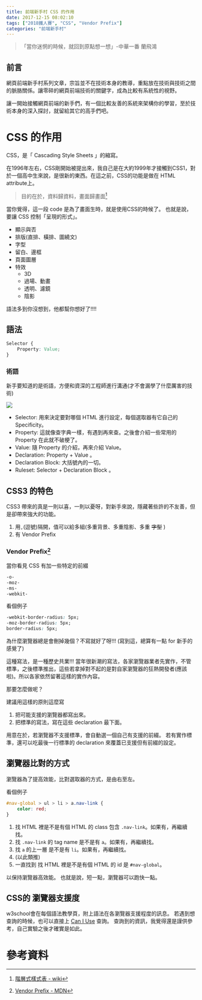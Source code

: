 ```yaml
---
title: 前端新手村 CSS 的作用
date: 2017-12-15 08:02:10
tags: ["2018鐵人賽", "CSS", "Vendor Prefix"]
categories: "前端新手村"
---
```

> 「當你迷惘的時候，就回到原點想一想」-中華一番 蘭飛鴻

## 前言

網頁前端新手村系列文章，宗旨並不在技術本身的教導，重點放在技術與技術之間的脈胳關係。讓零碎的網頁前端技術的關鍵字，成為比較有系統性的視野。

讓一開始接觸網頁前端的新手們，有一個比較友善的系統來架構你的學習，至於技術本身的深入探討，就留給其它的高手們吧。

# CSS 的作用

CSS，是「 Cascading Style Sheets 」的縮寫。

在1996年左右，CSS剛開始被提出來，我自己是在大約1999年才接觸到CSS1，對於一個高中生來說，是很新的東西。在這之前，CSS的功能是做在 HTML attribute上。

> 目的在於，資料歸資料，畫面歸畫面[^1]

當你覺得，這一段 code 是為了畫面生時，就是使用CSS的時候了。
也就是說，要讓 CSS 控制「呈現的形式」。

- 顯示與否
- 排版(直排、橫排、圖繞文)
- 字型
- 留白、邊框
- 頁面圖層
- 特效
    - 3D
    - 過場、動畫
    - 透明、濾鏡
    - 陰影

語法多到你沒想到，他都幫你想好了!!!!

## 語法

```css
Selector {
    Property: Value;
}
```

### 術語

新手要知道的是術語，方便和資深的工程師進行溝通(才不會漏學了什麼厲害的技術)

![](https://i.imgur.com/8x561cf.png)

- Selector: 用來決定要對哪個 HTML 進行設定，每個選取器有它自己的 Specificity。
- Property: 這就像查字典一樣，有遇到再來查。之後會介紹一些常用的 Property 在此就不破梗了。
- Value: 隨 Property 的介紹，再來介紹 Value。
- Declaration: Property + Value 。
- Declaration Block: 大括號內的一切。
- Ruleset: Selector + Declaration Block 。

## CSS3 的特色

CSS3 帶來的真是一則以喜，一則以憂呀，對新手來說，隱藏著些許的不友善，但是卻帶來強大的功能。

1. 用`,`(逗號)隔開，值可以給多組(多重背景、多重陰影、多重 ~~字型~~ )
2. 有 Vendor Prefix

### Vendor Prefix[^2]

當你看見 CSS 有加一些特定的前綴

```css
-o-
-moz-
-ms-
-webkit-
```

看個例子

```css
-webkit-border-radius: 5px;
-moz-border-radius: 5px;
border-radius: 5px;
```

為什麼瀏覽器總是會刪掉幾個？不寫就好了呀!!!
(寫到這，總算有一點 for 新手的感覺了)

這種寫法，是一種歷史共業!!!
當年很新潮的寫法，各家瀏覽器業者先實作，不管標準，之後標準推出，這些若拿掉對不起的是對自家瀏覽器的狂熱開發者(應該啦)。所以各家依然留著這樣的實作內容。

那要怎麼做呢？

建議用這樣的原則這麼寫
1. 把可能支援的瀏覽器都寫出來。
2. 把標準的寫法，寫在這些 declaration 最下面。

用意在於，若瀏覽器不支援標準，會自動選一個自己有支援的前綴。
若有實作標準，還可以吃最後一行標準的 declaration 來覆蓋已支援但有前綴的設定。


## 瀏覽器比對的方式

瀏覽器為了提高效能，比對選取器的方式，是由右至左。

看個例子

```css
#nav-global > ul > li > a.nav-link {
    color: red;
}
```

1. 找 HTML 裡是不是有個 HTML 的 class 包含 `.nav-link`。如果有，再繼續找。
2. 找 `.nav-link` 的 tag name 是不是有 `a`。如果有，再繼續找。
3. 找 `a` 的上一層 是不是有 `li`。如果有，再繼續找。
4. (以此類推)
5. 一直找到 找 HTML 裡是不是有個 HTML 的 id 是 `#nav-global`。

以保持瀏覽器高效能。
也就是說，短一點，瀏覽器可以跑快一點。

## CSS的 瀏覽器支援度

w3school會在每個語法教學頁，附上語法在各瀏覽器支援程度的訊息。
若遇到想查詢的時候，也可以直接上 [Can I Use](https://caniuse.com/) 查詢。
查詢到的資訊，我覺得還是謹供參考，自己實驗之後才確實是如此。

# 參考資料

[^1]: [階層式樣式表 - wiki](https://zh.wikipedia.org/wiki/%E5%B1%82%E5%8F%A0%E6%A0%B7%E5%BC%8F%E8%A1%A8)
[^2]: [Vendor Prefix - MDN](https://developer.mozilla.org/zh-TW/docs/Glossary/Vendor_Prefix)
